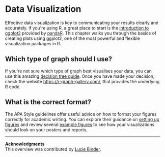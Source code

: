 # Data Visualization 

Effective data visualization is key to communicating your results clearly and accurately. If you're using R, a great place to start is the [introduction to ggplot2](https://pandar.netlify.app/lehre/statistik-ii/grafiken-ggplot2/) provided by [pandaR](https://pandar.netlify.app/). This chapter walks you through the basics of creating plots using ggplot2, one of the most powerful and flexible visualization packages in R.

## Which type of graph should I use?  
If you're not sure which type of graph best visualises your data, you can use this amazing [decision tree guide](https://www.data-to-viz.com/). Once you have made your decision, check the website https://r-graph-gallery.com/, that provides the underlying R code. 

## What is the correct format?
The APA Style guidelines offer useful advice on how to format your figures correctly for academic writing. You can explore their guidance on [setting up figures](https://apastyle.apa.org/style-grammar-guidelines/tables-figures/figures) and review several [example figures](https://apastyle.apa.org/style-grammar-guidelines/tables-figures/sample-figures) to see how your visualizations should look on your posters and reports.

---

**Acknowledgments**   
This overview was contributed by [Lucie Binder](https://www.psychologie.uni-frankfurt.de/82663505/Lucie_Binder__M_Sc?).

